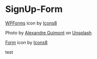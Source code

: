 # SignUp-Form

<a target="_blank" href="https://icons8.com/icon/YO4RiDJnySyG/wpforms">WPForms</a> icon by <a target="_blank" href="https://icons8.com">Icons8</a>

Photo by <a href="https://unsplash.com/@guimz_visuals?utm_content=creditCopyText&utm_medium=referral&utm_source=unsplash">Alexandre Guimont</a> on <a href="https://unsplash.com/photos/shallow-focus-photography-of-green-spruce-tree-S9miGKjxmb4?utm_content=creditCopyText&utm_medium=referral&utm_source=unsplash">Unsplash</a>

<a target="_blank" href="https://icons8.com/icon/aRrUyfRx3SYb/fill-in-form">Form</a> icon by <a target="_blank" href="https://icons8.com">Icons8</a>

test